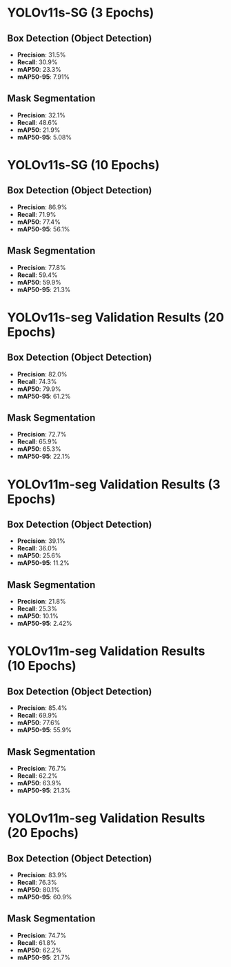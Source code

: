 # YOLOv11s-SG (3 Epochs)

## Box Detection (Object Detection)
- **Precision**: 31.5%
- **Recall**: 30.9%
- **mAP50**: 23.3%
- **mAP50-95**: 7.91%

## Mask Segmentation
- **Precision**: 32.1%
- **Recall**: 48.6%
- **mAP50**: 21.9%
- **mAP50-95**: 5.08%

# YOLOv11s-SG (10 Epochs)

## Box Detection (Object Detection)
- **Precision**: 86.9%
- **Recall**: 71.9%
- **mAP50**: 77.4%
- **mAP50-95**: 56.1%


## Mask Segmentation
- **Precision**: 77.8%
- **Recall**: 59.4%
- **mAP50**: 59.9%
- **mAP50-95**: 21.3%

# YOLOv11s-seg Validation Results (20 Epochs)

## Box Detection (Object Detection)
- **Precision**: 82.0%
- **Recall**: 74.3%
- **mAP50**: 79.9%
- **mAP50-95**: 61.2%

## Mask Segmentation
- **Precision**: 72.7%
- **Recall**: 65.9%
- **mAP50**: 65.3%
- **mAP50-95**: 22.1%

# YOLOv11m-seg Validation Results (3 Epochs)

## Box Detection (Object Detection)
- **Precision**: 39.1%
- **Recall**: 36.0%
- **mAP50**: 25.6%
- **mAP50-95**: 11.2%

## Mask Segmentation
- **Precision**: 21.8%
- **Recall**: 25.3%
- **mAP50**: 10.1%
- **mAP50-95**: 2.42%

# YOLOv11m-seg Validation Results (10 Epochs)

## Box Detection (Object Detection)
- **Precision**: 85.4%
- **Recall**: 69.9%
- **mAP50**: 77.6%
- **mAP50-95**: 55.9%

## Mask Segmentation
- **Precision**: 76.7%
- **Recall**: 62.2%
- **mAP50**: 63.9%
- **mAP50-95**: 21.3%

# YOLOv11m-seg Validation Results (20 Epochs)

## Box Detection (Object Detection)
- **Precision**: 83.9%
- **Recall**: 76.3%
- **mAP50**: 80.1%
- **mAP50-95**: 60.9%

## Mask Segmentation
- **Precision**: 74.7%
- **Recall**: 61.8%
- **mAP50**: 62.2%
- **mAP50-95**: 21.7%
